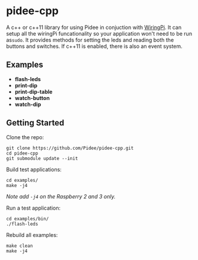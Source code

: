 # pidee-cpp

A c++ or c++11 library for using Pidee in conjuction with [WiringPi](http://wiringpi.com). It can setup all the wiringPi funcationality so your application won't need to be run as`sudo`. It provides methods for setting the leds and reading both the buttons and switches. If c++11 is enabled, there is also an event system.

## Examples

* __flash-leds__
* __print-dip__
* __print-dip-table__
* __watch-button__
* __watch-dip__

## Getting Started

Clone the repo:

    git clone https://github.com/Pidee/pidee-cpp.git
    cd pidee-cpp
    git submodule update --init 

Build test applications:

    cd examples/
    make -j4

*Note add `-j4` on the Raspberry 2 and 3 only.*

Run a test application:

    cd examples/bin/
    ./flash-leds
    
Rebuild all examples:

    make clean
    make -j4
